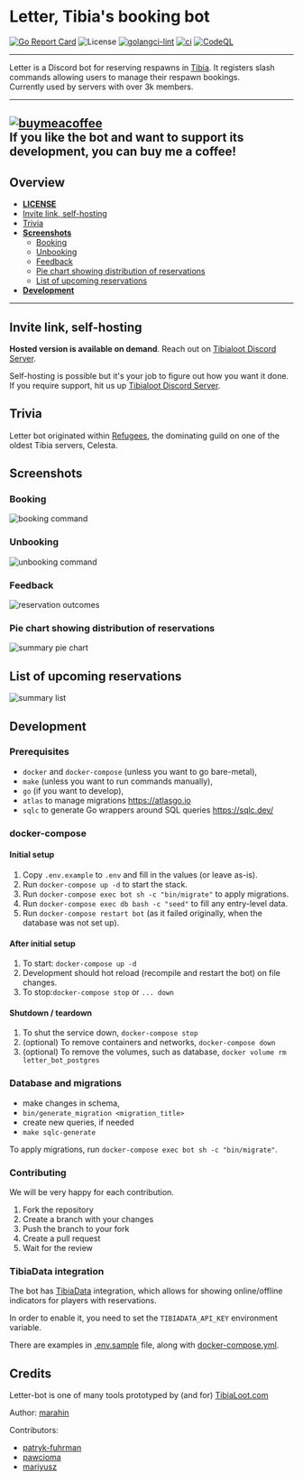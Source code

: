 # Letter, Tibia's booking bot

[![Go Report Card](https://goreportcard.com/badge/github.com/marahin/letter-bot)](https://goreportcard.com/report/github.com/marahin/letter-bot)
![License](https://img.shields.io/github/license/marahin/letter-bot)
[![golangci-lint](https://github.com/Marahin/letter-bot/actions/workflows/golangci-lint.yml/badge.svg?branch=main)](https://github.com/Marahin/letter-bot/actions/workflows/golangci-lint.yml)
[![ci](https://github.com/Marahin/letter-bot/actions/workflows/test.yml/badge.svg)](https://github.com/Marahin/letter-bot/actions/workflows/test.yml)
[![CodeQL](https://github.com/Marahin/letter-bot/actions/workflows/github-code-scanning/codeql/badge.svg)](https://github.com/Marahin/letter-bot/actions/workflows/github-code-scanning/codeql)

---

Letter is a Discord bot for reserving respawns in [Tibia](https://tibia.com). It registers slash commands allowing users to manage their respawn bookings.  
Currently used by servers with over 3k members. 


---

[![buymeacoffee](https://img.buymeacoffee.com/button-api/?text=Buy%20me%20a%20coffee&emoji=&slug=marahin&button_colour=FFDD00&font_colour=000000&font_family=Cookie&outline_colour=000000&coffee_colour=ffffff)](https://www.buymeacoffee.com/marahin)  
If you like the bot and want to support its development, you can buy me a coffee!
---
## Overview
* [**LICENSE**](LICENSE)
* [Invite link, self-hosting](#Invite-link-self-hosting)
* [Trivia](#Trivia)
* [**Screenshots**](#Screenshots)
  * [Booking](#Booking)
  * [Unbooking](#Unbooking)
  * [Feedback](#Feedback)
  * [Pie chart showing distribution of reservations](#Pie-chart-showing-distribution-of-reservations)
  * [List of upcoming reservations](#List-of-upcoming-reservations)
* [**Development**](#Development)


--- 
## Invite link, self-hosting

**Hosted version is available on demand**. Reach out on [Tibialoot Discord Server](https://discord.com/invite/F4YKgsnzmc). 

Self-hosting is possible but it's your job to figure out how you want it done. If you require support, hit us up [Tibialoot Discord Server](https://discord.com/invite/F4YKgsnzmc).

## Trivia

Letter bot originated within [Refugees](https://www.tibia.com/community/?subtopic=guilds&page=view&GuildName=Refugees), the dominating guild on one of the oldest Tibia servers, Celesta.

## Screenshots

### Booking

![booking command](docs/booking.png)

### Unbooking

![unbooking command](docs/unbooking.png)

### Feedback

![reservation outcomes](docs/reservations_outcomes.png)

### Pie chart showing distribution of reservations

![summary pie chart](docs/summary_pie_chart.png)

## List of upcoming reservations

![summary list](docs/sample_summary_list.png)

## Development

### Prerequisites

* `docker` and `docker-compose` (unless you want to go bare-metal),
* `make` (unless you want to run commands manually),
* `go` (if you want to develop),
* `atlas` to manage migrations https://atlasgo.io
* `sqlc` to generate Go wrappers around SQL queries https://sqlc.dev/

### docker-compose

#### Initial setup

1. Copy `.env.example` to `.env` and fill in the values (or leave as-is).
3. Run `docker-compose up -d` to start the stack.
4. Run `docker-compose exec bot sh -c "bin/migrate"` to apply migrations.
4. Run `docker-compose exec db bash -c "seed"` to fill any entry-level data.
5. Run `docker-compose restart bot` (as it failed originally, when the database was not set up).

#### After initial setup

1. To start: `docker-compose up -d`
2. Development should hot reload (recompile and restart the bot) on file changes.
2. To stop:`docker-compose stop` or `... down`

#### Shutdown / teardown

1. To shut the service down, `docker-compose stop`
2. (optional) To remove containers and networks, `docker-compose down`
2. (optional) To remove the volumes, such as database, `docker volume rm letter_bot_postgres`

### Database and migrations

* make changes in schema, 
* `bin/generate_migration <migration_title>`
* create new queries, if needed
* `make sqlc-generate`

To apply migrations, run `docker-compose exec bot sh -c "bin/migrate"`.

### Contributing

We will be very happy for each contribution. 

1. Fork the repository
2. Create a branch with your changes
3. Push the branch to your fork
4. Create a pull request
5. Wait for the review

### TibiaData integration

The bot has [TibiaData](https://tibiadata.com/) integration, which allows for showing online/offline indicators for players with reservations.

In order to enable it, you need to set the `TIBIADATA_API_KEY` environment variable. 

There are examples in [.env.sample](.env.sample) file, along with [docker-compose.yml](docker-compose.yml).

## Credits
Letter-bot is one of many tools prototyped by (and for) [TibiaLoot.com](https://tibialoot.com)  

Author: [marahin](https://github.com/marahin)

Contributors: 

* [patryk-fuhrman](https://github.com/patryk-fuhrman)
* [pawcioma](https://github.com/pawcioma/)
* [mariyusz](https://github.com/mariyusz)
